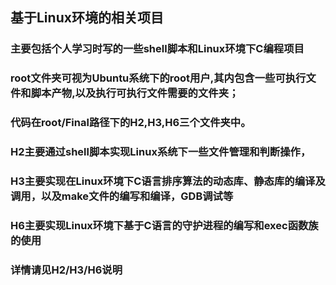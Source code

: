 ## 基于Linux环境的相关项目
### 主要包括个人学习时写的一些shell脚本和Linux环境下C编程项目
### root文件夹可视为Ubuntu系统下的root用户,其内包含一些可执行文件和脚本产物,以及执行可执行文件需要的文件夹；
### 代码在root/Final路径下的H2,H3,H6三个文件夹中。
### H2主要通过shell脚本实现Linux系统下一些文件管理和判断操作，
### H3主要实现在Linux环境下C语言排序算法的动态库、静态库的编译及调用，以及make文件的编写和编译，GDB调试等
### H6主要实现Linux环境下基于C语言的守护进程的编写和exec函数族的使用
### 详情请见H2/H3/H6说明
